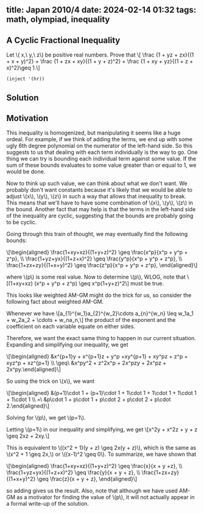 title: Japan 2010/4
date: 2024-02-14 01:32
tags: math, olympiad, inequality
---

## A Cyclic Fractional Inequality

Let \\( x,\ y,\ z\\) be positive real numbers. Prove that \\[ \frac {1 \+ yz \+
zx}{(1 \+ x \+ y)^2} \+ \frac {1 \+ zx \+ xy}{(1 \+ y \+ z)^2} \+ \frac {1 \+
xy \+ yz}{(1 \+ z \+ x)^2}\geq 1.\\]

`(inject '(hr))`

## Solution

## Motivation

This inequality is homogenized, but manipulating it seems like a huge ordeal.
For example, if we think of adding the terms, we end up with some ugly 6th
degree polynomial on the numerator of the left-hand side. So this suggests to us
that dealing with each term individually is the way to go. One thing we can try
is bounding each individual term against some value. If the sum of these bounds
evaluates to some value greater than or equal to 1, we would be done.

Now to think up such value, we can think about what we don't want. We probably
don't want constants because it's likely that we would be able to adjust
\\(x\\), \\(y\\), \\(z\\) in such a way that allows that inequality to break.
This means that we'll have to have some combination of \\(x\\), \\(y\\), \\(z\\)
in the bound. Another fact that may help is that the terms in the left-hand
side of the inequality are cyclic, suggesting that the bounds are probably
going to be cyclic.

Going through this train of thought, we may eventually find the following bounds:

\\[\begin{aligned}
\frac{1\+xy\+xz}{(1\+y\+z)^2} \geq \frac{x^p}{x^p \+ y^p \+ z^p}, \\\\
\frac{1\+yz\+yx}{(1\+z\+x)^2} \geq \frac{y^p}{x^p \+ y^p \+ z^p}, \\\\
\frac{1\+zx\+zy}{(1\+x\+y)^2} \geq \frac{z^p}{x^p \+ y^p \+ z^p},
\end{aligned}\\]

where \\(p\\) is some real value. Now to determine \\(p\\), WLOG, note that \\[(1\+xy\+xz)
(x^p \+ y^p \+ z^p) \geq x^p(1\+y\+z)^2\\] must be true.

This looks like weighted AM-GM might do the trick for us, so consider the
following fact about weighted AM-GM.

Whenever we have \\[a_{1}^{w_1}a_{2}^{w_2}\cdots a_{n}^{w_n} \leq w_1a_1 \+
w_2a_2 \+ \cdots \+ w_na_n,\\] the product of the exponent and the coefficient on
each variable equate on either sides.

Therefore, we want the exact same thing to happen in our current situation.
Expanding and simplifying our inequality, we get

\\[\begin{aligned}
&x^{p\+1}y \+ x^{p\+1}z \+ y^p \+xy^{p\+1} \+ xy^pz \+ z^p \+
xyz^p \+ xz^{p\+1} \\\\
\geq\\ &x^py^2 \+ z^2x^p \+ 2x^pzy \+ 2x^pz \+ 2x^py.\end{aligned}\\]

So using the trick on \\(x\\), we want

\\[\begin{aligned}
&(p\+1)\cdot 1 \+ (p\+1)\cdot 1 \+ 1\cdot 1 \+ 1\cdot 1 \+
1\cdot 1 \+ 1\cdot 1 \\\\
=\\ &p\cdot 1 \+ p\cdot 1 \+ p\cdot 2 \+ p\cdot 2 \+
p\cdot 2.\end{aligned}\\]

Solving for \\(p\\), we get \\(p=1\\).

Letting \\(p=1\\) in our inequality and simplifying, we get \\[x^2y \+ x^2z \+ y
\+ z \geq 2xz \+ 2xy.\\]

This is equivalent to \\((x^2 \+ 1)(y \+ z) \geq 2x(y \+ z)\\), which is the same
as \\(x^2 \+ 1 \geq 2x,\\) or \\((x-1)^2 \geq 0\\). To summarize, we have shown
that

\\[\begin{aligned}
	\frac{1\+xy\+xz}{(1\+y\+z)^2} \geq \frac{x}{x \+ y \+z}, \\\\
	\frac{1\+yz\+yx}{(1\+z\+x)^2} \geq \frac{y}{x \+ y \+ z}, \\\\
	\frac{1\+zx\+zy}{(1\+x\+y)^2} \geq \frac{z}{x \+ y \+ z}, 
\end{aligned}\\]

so adding gives us the result. Also, note that although we have used AM-GM as a
motivator for finding the value of \\(p\\), it will not actually appear in a formal
write-up of the solution.
